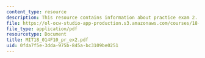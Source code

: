 ```yaml
---
content_type: resource
description: This resource contains information about practice exam 2.
file: https://ol-ocw-studio-app-production.s3.amazonaws.com/courses/18-014-calculus-with-theory-fall-2010/0fda7f5e3dda975b845abc3109be0251_MIT18_014F10_pr_ex2.pdf
file_type: application/pdf
resourcetype: Document
title: MIT18_014F10_pr_ex2.pdf
uid: 0fda7f5e-3dda-975b-845a-bc3109be0251
---
```

